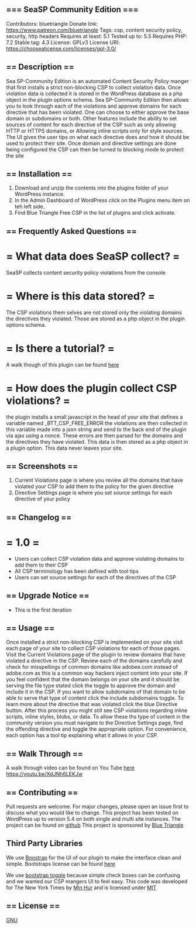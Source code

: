 ## === SeaSP Community Edition ===
Contributors: bluetriangle
Donate link: https://www.patreon.com/bluetriangle
Tags: csp, content security policy, security, http headers
Requires at least: 5.1
Tested up to: 5.5
Requires PHP: 7.2
Stable tag: 4.3
License: GPLv3 
License URI: https://choosealicense.com/licenses/gpl-3.0/
 
## == Description ==

Sea SP-Community Edition is an automated Content Security Policy manger that first installs a strict non-blocking CSP to collect violation data. 
Once violation data is collected it is stored in the WordPress database as a php object in the plugin options schema.
Sea SP-Community Edition then allows you to look through each of the violations and approve domains for each directive that has been violated.
One can choose to either approve the base domain or subdomains or both.
Other features include the ability to set sources of content for each directive of the CSP such as only allowing HTTP or HTTPS domains, or Allowing inline scripts only for style sources.
The UI gives the user tips on what each directive does and how it should be used to protect their site. 
Once domain and directive settings are done being configured the CSP can then be turned to blocking mode to protect the site 

## == Installation ==

1. Download and unzip the contents into the plugins folder of your WordPress instance.
2. In the Admin Dashboard of WordPress click on the Plugins menu item on teh left side.
3. Find Blue Triangle Free CSP in the list of plugins and click activate. 

## == Frequently Asked Questions ==
# = What data does SeaSP collect? =
 
SeaSP collects content security policy violations from the console 

# = Where is this data stored? =

The CSP violations them selves are not stored only the violating domains the directives they violated. Those are stored as a php object in the plugin options schema.

# = Is there a tutorial? =
A walk though of this plugin can be found [here](https://youtu.be/XdJNh6LEKJw)

# = How does the plugin collect CSP violations? =
the plugin installs a small javascript in the head of your site that defines a variable named _BTT_CSP_FREE_ERROR the violations are then collected in this variable made into a json string and send to the back end of the plugin via ajax using a nonce. These errors are then parsed for the domains and the directives they have violated. This data is then stored as a php object in a plugin option. This data never leaves your site. 

## == Screenshots ==

1. Current Violations page is where you review all the domains that have violated your CSP to add them to the policy for the given directive 
2. Directive Settings page is where you set source settings for each directive of your policy 

## == Changelog ==
 
# = 1.0 =
* Users can collect CSP violation data and approve violating domains to add them to their CSP
* All CSP terminology has been defined with tool tips 
* Users can set source settings for each of the directives of the CSP 

## == Upgrade Notice ==
* This is the first iteration 

## == Usage ==

Once installed a strict non-blocking CSP is implemented on your site visit each page of your site to collect CSP violations for each of those pages.
Visit the Current Violations page of the plugin to review domains that have violated a directive in the CSP.
Review each of the domains carefully and check for misspellings of common domains like adobee.com instead of adobe.com as this is a common way hackers inject content into your site.
If you feel confident that the domain belongs on your site and it should be serving the file type stated click the toggle to approve the domain and include it in the CSP.
If you want to allow subdomains of that domain to be able to serve that type of content click the include subdomains toggle. 
To learn more about the directive that was violated click the blue Directive button.
After this process you might still see CSP violations regarding inline scripts, inline styles, blobs, or data.
To allow these ths type of content in the community version you must navigate to the Directive Settings page, find the offending directive and toggle the appropriate option.
For convenience, each option has a tool tip explaining what it allows in your CSP.

## == Walk Through ==
A walk through video can be found on You Tube [here](https://youtu.be/XdJNh6LEKJw)
https://youtu.be/XdJNh6LEKJw

## == Contributing ==
Pull requests are welcome. For major changes, please open an issue first to discuss what you would like to change.
This project has been tested on WordPress up to version 5.4 on both single and multi site instances.
The project can be found on [github](https://bluetrianglemarketing.github.io/SeaSP-Community-Edition/)
This project is sponsored by [Blue Triangle](www.bluetriangle.com)

## Third Party Libraries 
We use [Boostrap](https://getbootstrap.com/) for the UI of our plugin to make the interface clean and simple.
Bootstraps license can be found [here](https://github.com/twbs/bootstrap/blob/main/LICENSE)

We use [bootstrap toggle](https://www.bootstraptoggle.com/) because simple check boxes can be confusing and we wanted our CSP mangers UI to feel easy. This code was developed for The New York Times by [Min Hur](https://github.com/minhur) and is licensed under [MIT](https://opensource.org/licenses/MIT)

## == License ==
[GNU](https://choosealicense.com/licenses/gpl-3.0/)